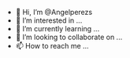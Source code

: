 - 👋 Hi, I’m @Angelperezs
- 👀 I’m interested in ...
- 🌱 I’m currently learning ...
- 💞️ I’m looking to collaborate on ...
- 📫 How to reach me ...

<!---
Angelperezs/Angelperezs is a ✨ special ✨ repository because its `README.md` (this file) appears on your GitHub profile.
You can click the Preview link to take a look at your changes.
--->
